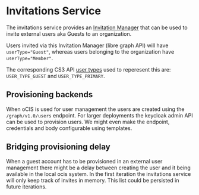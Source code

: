 # Invitations Service

The invitations service provides an [Invitation Manager](https://learn.microsoft.com/en-us/graph/api/invitation-post?view=graph-rest-1.0&tabs=http) that can be used to invite external users aka Guests to an organization.

Users invited via this Invitation Manager (libre graph API) will have `userType="Guest"`, whereas users belonging to the organization have `userType="Member"`.

The corresponding CS3 API [user types](https://cs3org.github.io/cs3apis/#cs3.identity.user.v1beta1.UserType) used to reperesent this are: `USER_TYPE_GUEST` and `USER_TYPE_PRIMARY`.

## Provisioning backends

When oCIS is used for user management the users are created using the `/graph/v1.0/users` endpoint. For larger deployments the keycloak admin API can be used to provision users. We might even make the endpoint, credentials and body configurable using templates.

## Bridging provisioning delay

When a guest account has to be provisioned in an external user management there might be a delay between creating the user and it being available in the local ocis system. In the first iteration the invitations service will only keep track of invites in memory. This list could be persisted in future iterations.
